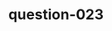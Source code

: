 ---
layout: question
title: question-023
number: 023
question: After you take a selfie, who might you send it to?
answer1: Spouse/Partner | 22
answer2: Parent | 20
answer3: Aunt/Grandparent | 16
answer4: Friend | 15
answer5: Facebook/Social media | 8
answer6: Government | 5
answer7: Stranger | 2
answer8:
answer9:
answer10:
---